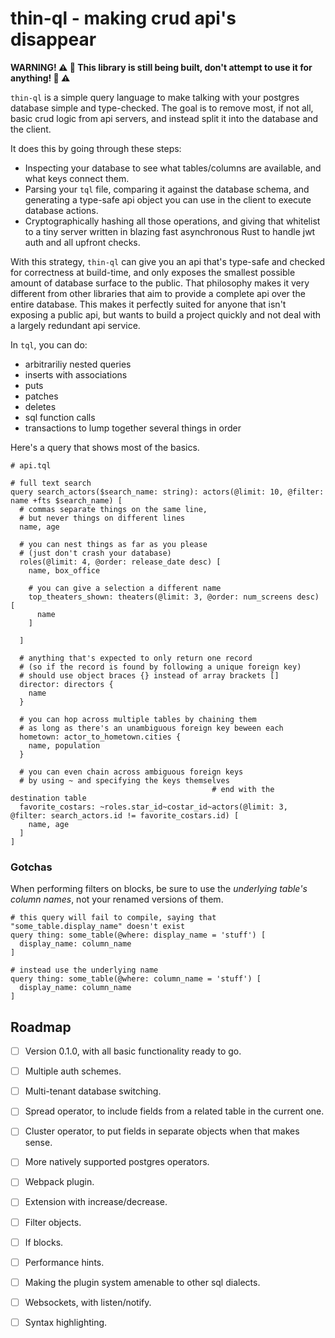 # thin-ql - making crud api's disappear

**WARNING! :warning: :construction: This library is still being built, don't attempt to use it for anything! :construction: :warning:**

`thin-ql` is a simple query language to make talking with your postgres database simple and type-checked. The goal is to remove most, if not all, basic crud logic from api servers, and instead split it into the database and the client.

It does this by going through these steps:

- Inspecting your database to see what tables/columns are available, and what keys connect them.
- Parsing your `tql` file, comparing it against the database schema, and generating a type-safe api object you can use in the client to execute database actions.
- Cryptographically hashing all those operations, and giving that whitelist to a tiny server written in blazing fast asynchronous Rust to handle jwt auth and all upfront checks.

With this strategy, `thin-ql` can give you an api that's type-safe and checked for correctness at build-time, and only exposes the smallest possible amount of database surface to the public. That philosophy makes it very different from other libraries that aim to provide a complete api over the entire database. This makes it perfectly suited for anyone that isn't exposing a public api, but wants to build a project quickly and not deal with a largely redundant api service.

In `tql`, you can do:

- arbitrariliy nested queries
- inserts with associations
- puts
- patches
- deletes
- sql function calls
- transactions to lump together several things in order

Here's a query that shows most of the basics.

```gql
# api.tql
                                                                            # full text search
query search_actors($search_name: string): actors(@limit: 10, @filter: name +fts $search_name) [
  # commas separate things on the same line,
  # but never things on different lines
  name, age

  # you can nest things as far as you please
  # (just don't crash your database)
  roles(@limit: 4, @order: release_date desc) [
    name, box_office

    # you can give a selection a different name
    top_theaters_shown: theaters(@limit: 3, @order: num_screens desc) [
      name
    ]

  ]

  # anything that's expected to only return one record
  # (so if the record is found by following a unique foreign key)
  # should use object braces {} instead of array brackets []
  director: directors {
    name
  }

  # you can hop across multiple tables by chaining them
  # as long as there's an unambiguous foreign key beween each
  hometown: actor_to_hometown.cities {
    name, population
  }

  # you can even chain across ambiguous foreign keys
  # by using ~ and specifying the keys themselves
                                             # end with the destination table
  favorite_costars: ~roles.star_id~costar_id~actors(@limit: 3, @filter: search_actors.id != favorite_costars.id) [
    name, age
  ]
]
```


### Gotchas

When performing filters on blocks, be sure to use the *underlying table's column names*, not your renamed versions of them.

```gql
# this query will fail to compile, saying that "some_table.display_name" doesn't exist
query thing: some_table(@where: display_name = 'stuff') [
  display_name: column_name
]

# instead use the underlying name
query thing: some_table(@where: column_name = 'stuff') [
  display_name: column_name
]
```

## Roadmap

- [ ] Version 0.1.0, with all basic functionality ready to go.
- [ ] Multiple auth schemes.
- [ ] Multi-tenant database switching.
- [ ] Spread operator, to include fields from a related table in the current one.
- [ ] Cluster operator, to put fields in separate objects when that makes sense.
- [ ] More natively supported postgres operators.
- [ ] Webpack plugin.
- [ ] Extension with increase/decrease.
- [ ] Filter objects.
- [ ] If blocks.
- [ ] Performance hints.
- [ ] Making the plugin system amenable to other sql dialects.
- [ ] Websockets, with listen/notify.
- [ ] Syntax highlighting.


<!-- The steps are simple:

Run this command to inspect your database. This will output a file representing the whole schema so the language can use it. We do this in a separate step just because it can be slow and database schemas don't change very often. If you want to incorporate it into your build, just include this command somehow.

```bash
thin-ql inspect 'postgres://user:password@localhost:5432/database'
```


Then just get the tiny rust server sitting in front of your database, get authentication set up, and you're done!

Why use a proxy server and cached queries? Mostly for the seurity of a query white-list and not exposing your datbase publicly, but it also gives us the hange to do basic validation and prevent obviously wrong queires from burdening the database.

This library basically gives you a simple version of rpc with your databse, and doesn't make you write redundant resolvers. With this, most api layers can just dissolve ito a little more client logic and database stored procedures. And the handful of api routes you can do choose keep because they do something legitimately useful that can't be elegantly done in sql can shine and get the attention they deserve.

One of the motivating principles behind this project is that more business logic should go into the database, to give it a truly centralized home that's as close to the data as possible. With a few helpers to make testing that logic more ergonomic, we can make our stacks a lot more efficient and a ton simpler.

This language is worth translating sql to, because it's essentially a pared down version of sql that thinks in terms of json. That means it's more concise and easier to wrap your head around while you're building a client.

Anytime you create micro services, to have to develop contracts between them, and do everything you can to enforce and check them. This project comes from a realization that those contracts need not introduce unnecessary layers. Layers of abstraction should only be introduced when they're cognitively helpful. If they are almost one-to-one translations from one language or domain to another, then they're just cruft that's getting in the way. Now you can lean on views, materialized views, and functions to serve as abstractions when they're needed, rather than introduce another language and set of mental dependencies that has to be awkwardly mapped to sql, which is already a tailor-made abstraction for dealing with data. So use it!


With thin-ql, you can get associated rows by just nesting, get rows associated by multiple tables by chaining table names with a dot, and do arbitrary equality joins by chaining with the tilde.

Views and stable functions that returns a set of something row-like can be queried in the exact same way as a table.

To set up jwt authentication, pass either a string that will be interpreted as an hmac secret key, or a jwks file object. If you have multiple auth schemes, you can specify a claim that will be used to determine which scheme to use, with a default. Any extra claims will be mae settings in the local session. You can specify a claim name that will be used to determine which database to access.
-->
